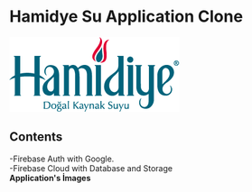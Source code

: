 # Hamidye Su Application Clone
![banner resmi](https://github.com/emirgangs/hamidye_su_clone/blob/main/assets/logo.png?raw=true)
## Contents
-Firebase Auth with Google. <br/>
-Firebase Cloud with Database and Storage <br/>
**Application's İmages**
